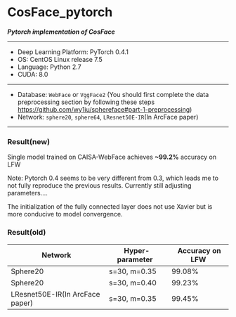 # CosFace_pytorch

***Pytorch implementation of CosFace***

------------

- Deep Learning Platform:  PyTorch 0.4.1
- OS:  CentOS Linux release 7.5
- Language:  Python 2.7
- CUDA:  8.0

------------

-  Database:  `WebFace` or `VggFace2` (You should first complete the data preprocessing section by following these steps https://github.com/wy1iu/sphereface#part-1-preprocessing)
- Network:  `sphere20`, `sphere64`, `LResnet50E-IR`(In ArcFace paper)

------------

### Result(new)

Single model trained on CAISA-WebFace achieves **~99.2%** accuracy on LFW

Note: Pytorch 0.4 seems to be very different from 0.3, which leads me to not fully reproduce the previous results. Currently still adjusting parameters....

The initialization of the fully connected layer does not use Xavier but is more conducive to model convergence.

### Result(old)

Network  |  Hyper-parameter  |  Accuracy on LFW
------------- | -------------  |  -------------
Sphere20  | s=30, m=0.35  |  99.08%
Sphere20  | s=30, m=0.40  |  99.23%
LResnet50E-IR(In ArcFace paper)  | s=30, m=0.35  |  99.45%
